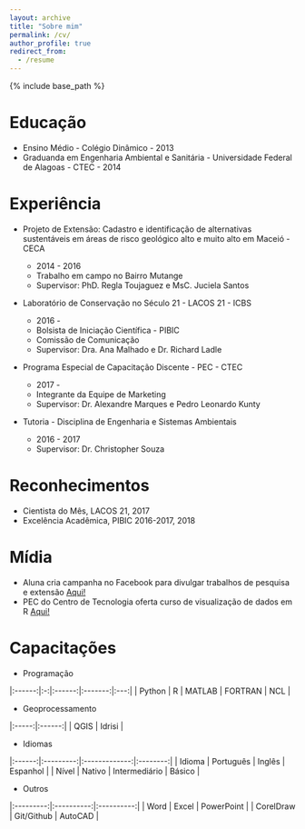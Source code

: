 ```yaml
---
layout: archive
title: "Sobre mim"
permalink: /cv/
author_profile: true
redirect_from:
  - /resume
---
```


{% include base_path %}


Educação
======
* Ensino Médio - Colégio Dinâmico - 2013
* Graduanda em Engenharia Ambiental e Sanitária - Universidade Federal de Alagoas - CTEC - 2014

Experiência
======
* Projeto de Extensão: Cadastro e identificação de alternativas sustentáveis em áreas de risco geológico alto e muito alto em Maceió - CECA
  * 2014 - 2016
  * Trabalho em campo no Bairro Mutange
  * Supervisor: PhD. Regla Toujaguez e MsC. Juciela Santos


* Laboratório de Conservação no Século 21 - LACOS 21 - ICBS
  * 2016 -
  * Bolsista de Iniciação Científica - PIBIC
  * Comissão de Comunicação
  * Supervisor: Dra. Ana Malhado e Dr. Richard Ladle


* Programa Especial de Capacitação Discente - PEC - CTEC
  * 2017 -
  * Integrante da Equipe de Marketing
  * Supervisor: Dr. Alexandre Marques e Pedro Leonardo Kunty


* Tutoria - Disciplina de Engenharia e Sistemas Ambientais
  * 2016 - 2017
  * Supervisor: Dr. Christopher Souza

Reconhecimentos
======
* Cientista do Mês, LACOS 21, 2017
* Excelência Acadêmica, PIBIC 2016-2017, 2018

Mídia
======
* Aluna cria campanha no Facebook para divulgar trabalhos de pesquisa e extensão <span style="color:blue"> [Aqui!](http://www.ufal.edu.br/noticias/2017/2/aluna-cria-campanha-no-facebook-para-divulgar-e-promover-trabalhos-de-pesquisa-e-extensao)</span> 
* PEC do Centro de Tecnologia oferta curso de visualização de dados em R <span style="color:blue"> [Aqui!](http://www.ufal.edu.br/estudante/noticias/2017/8/estudantes-do-pec-de-tecnologia-ofertam-curso-de-visualizacao-de-dados-em-r)</span>
   
Capacitações
======
* Programação

|:------:|:-:|:------:|:-------:|:---:|
| Python | R | MATLAB | FORTRAN | NCL |


* Geoprocessamento

|:-----:|:------:|
| QGIS  | Idrisi |

* Idiomas

|:------:|:---------:|:-------------:|:--------:|
| Idioma | Português |     Inglês    | Espanhol |
|  Nível |   Nativo  | Intermediário |  Básico  |

* Outros

|:---------:|:----------:|:----------:|
|    Word   |    Excel   | PowerPoint |
| CorelDraw | Git/Github |   AutoCAD  |

